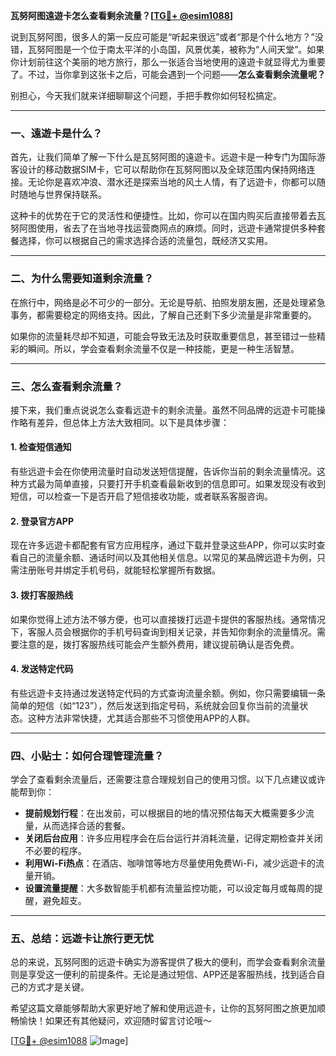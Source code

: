 **瓦努阿图遠遊卡怎么查看剩余流量？[[TG💪+ @esim1088](https://t.me/s/esim1088)]**

说到瓦努阿图，很多人的第一反应可能是“听起来很远”或者“那是个什么地方？”没错，瓦努阿图是一个位于南太平洋的小岛国，风景优美，被称为“人间天堂”。如果你计划前往这个美丽的地方旅行，那么一张适合当地使用的遠遊卡就显得尤为重要了。不过，当你拿到这张卡之后，可能会遇到一个问题——**怎么查看剩余流量呢？**

别担心，今天我们就来详细聊聊这个问题，手把手教你如何轻松搞定。

---

### **一、遠遊卡是什么？**

首先，让我们简单了解一下什么是瓦努阿图的遠遊卡。远遊卡是一种专门为国际游客设计的移动数据SIM卡，它可以帮助你在瓦努阿图以及全球范围内保持网络连接。无论你是喜欢冲浪、潜水还是探索当地的风土人情，有了远遊卡，你都可以随时随地与世界保持联系。

这种卡的优势在于它的灵活性和便捷性。比如，你可以在国内购买后直接带着去瓦努阿图使用，省去了在当地寻找运营商网点的麻烦。同时，远遊卡通常提供多种套餐选择，你可以根据自己的需求选择合适的流量包，既经济又实用。

---

### **二、为什么需要知道剩余流量？**

在旅行中，网络是必不可少的一部分。无论是导航、拍照发朋友圈，还是处理紧急事务，都需要稳定的网络支持。因此，了解自己还剩下多少流量是非常重要的。

如果你的流量耗尽却不知道，可能会导致无法及时获取重要信息，甚至错过一些精彩的瞬间。所以，学会查看剩余流量不仅是一种技能，更是一种生活智慧。

---

### **三、怎么查看剩余流量？**

接下来，我们重点说说怎么查看远遊卡的剩余流量。虽然不同品牌的远遊卡可能操作略有差异，但总体上方法大致相同。以下是具体步骤：

#### **1. 检查短信通知**
有些远遊卡会在你使用流量时自动发送短信提醒，告诉你当前的剩余流量情况。这种方式最为简单直接，只要打开手机查看最新收到的信息即可。如果发现没有收到短信，可以检查一下是否开启了短信接收功能，或者联系客服咨询。

#### **2. 登录官方APP**
现在许多远遊卡都配套有官方应用程序，通过下载并登录这些APP，你可以实时查看自己的流量余额、通话时间以及其他相关信息。以常见的某品牌远遊卡为例，只需注册账号并绑定手机号码，就能轻松掌握所有数据。

#### **3. 拨打客服热线**
如果你觉得上述方法不够方便，也可以直接拨打远遊卡提供的客服热线。通常情况下，客服人员会根据你的手机号码查询到相关记录，并告知你剩余的流量情况。需要注意的是，拨打客服热线可能会产生额外费用，建议提前确认是否免费。

#### **4. 发送特定代码**
有些远遊卡支持通过发送特定代码的方式查询流量余额。例如，你只需要编辑一条简单的短信（如“123”），然后发送到指定号码，系统就会回复你当前的流量状态。这种方法非常快捷，尤其适合那些不习惯使用APP的人群。

---

### **四、小贴士：如何合理管理流量？**

学会了查看剩余流量后，还需要注意合理规划自己的使用习惯。以下几点建议或许能帮到你：

- **提前规划行程**：在出发前，可以根据目的地的情况预估每天大概需要多少流量，从而选择合适的套餐。
- **关闭后台应用**：许多应用程序会在后台运行并消耗流量，记得定期检查并关闭不必要的程序。
- **利用Wi-Fi热点**：在酒店、咖啡馆等地方尽量使用免费Wi-Fi，减少远遊卡的流量开销。
- **设置流量提醒**：大多数智能手机都有流量监控功能，可以设定每月或每周的提醒，避免超支。

---

### **五、总结：远遊卡让旅行更无忧**

总的来说，瓦努阿图的远遊卡确实为游客提供了极大的便利，而学会查看剩余流量则是享受这一便利的前提条件。无论是通过短信、APP还是客服热线，找到适合自己的方式才是关键。

希望这篇文章能够帮助大家更好地了解和使用远遊卡，让你的瓦努阿图之旅更加顺畅愉快！如果还有其他疑问，欢迎随时留言讨论哦～

[[TG💪+ @esim1088](https://t.me/s/esim1088) ![Image](https://i.postimg.cc/4NQfJmqS/Snipaste-2025-05-13-00-14-12.png)]